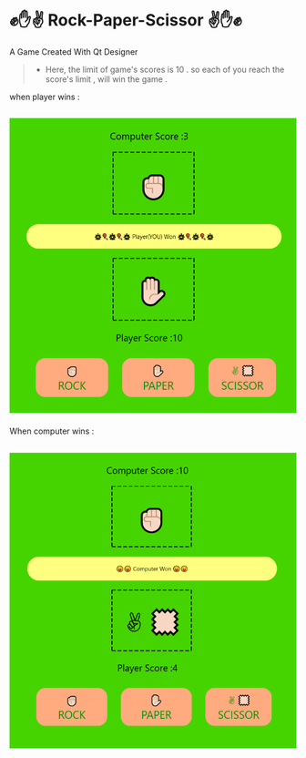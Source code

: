 # ✊✋✌ Rock-Paper-Scissor ✌✋✊
A Game Created With Qt Designer

> + Here, the limit of game's scores is 10 . so each of you reach the score's limit , will win the game .

when player wins :
## ![This is an image](https://github.com/kiana-jahanshid/Rock-Paper-Scissor/blob/main/pics/c_win.png)
 
 
When computer wins :
## ![This is an image](https://github.com/kiana-jahanshid/Rock-Paper-Scissor/blob/main/pics/comp_win.png)
